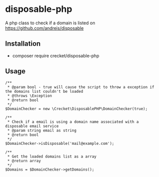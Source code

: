 # disposable-php
A php class to check if a domain is listed on https://github.com/andreis/disposable

## Installation
 - composer require crecket/disposable-php
 
## Usage
``` 
/**
 * @param bool - true will cause the script to throw a exception if the domains list couldn't be loaded
 * @throws \Exception
 * @return bool
 */
$DomainChecker = new \Crecket\DisposablePHP\DomainChecker(true);

/**
 * Check if a email is using a domain name associated with a disposable email service
 * @param string email as string
 * @return bool
 */
$DomainChecker->isDisposable('mail@example.com'); 

/**
 * Get the loaded domains list as a array
 * @return array
 */
$Domains = $DomainChecker->getDomains();
```
